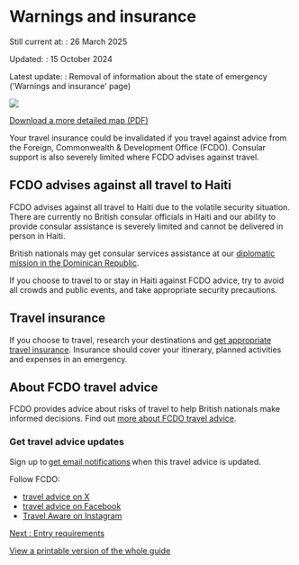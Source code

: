 # Warnings and insurance

Still current at:
:   26 March 2025

Updated:
:   15 October 2024

Latest update:
:   Removal of information about the state of emergency ('Warnings and insurance' page)

![](https://assets.publishing.service.gov.uk/media/6411a1f18fa8f5556a0d6937/FCDO__TA__019_-_Haiti_Travel_Advice_Ed2__WEB_.jpg)


[Download a more detailed map (PDF)](https://assets.publishing.service.gov.uk/media/6411a1f28fa8f55568784e04/FCDO__TA__019_-_Haiti_Travel_Advice_Ed2.pdf)

Your travel insurance could be invalidated if you travel against advice from the Foreign, Commonwealth & Development Office (FCDO). Consular support is also severely limited where FCDO advises against travel.

## FCDO advises against all travel to Haiti

FCDO advises against all travel to Haiti due to the volatile security situation. There are currently no British consular officials in Haiti and our ability to provide consular assistance is severely limited and cannot be delivered in person in Haiti.

British nationals may get consular services assistance at our [diplomatic mission in the Dominican Republic](https://www.gov.uk/world/organisations/british-embassy-santo-domingo).

If you choose to travel to or stay in Haiti against FCDO advice, try to avoid all crowds and public events, and take appropriate security precautions.

## Travel insurance

If you choose to travel, research your destinations and [get appropriate travel insurance](https://www.gov.uk/guidance/foreign-travel-insurance). Insurance should cover your itinerary, planned activities and expenses in an emergency.

## About FCDO travel advice

FCDO provides advice about risks of travel to help British nationals make informed decisions. Find out [more about FCDO travel advice](https://www.gov.uk/guidance/about-foreign-commonwealth-development-office-travel-advice).

### Get travel advice updates

Sign up to [get email notifications](https://www.gov.uk/foreign-travel-advice/haiti/email-signup) when this travel advice is updated.

Follow FCDO:

* [travel advice on X](https://x.com/fcdotravelgovuk)
* [travel advice on Facebook](https://www.facebook.com/FCDOTravel/)
* [Travel Aware on Instagram](https://www.instagram.com/accounts/login/?next=https%3A%2F%2Fwww.instagram.com%2Ftravelaware%2F&is_from_rle)

[Next
:
Entry requirements](/foreign-travel-advice/haiti/entry-requirements)

[View a printable version of the whole guide](/foreign-travel-advice/haiti/print)